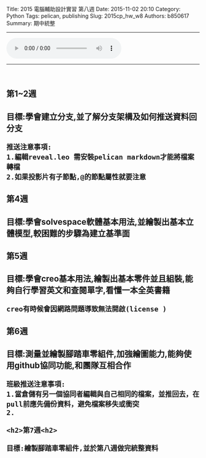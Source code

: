 Title: 2015 電腦輔助設計實習 第八週
Date: 2015-11-02 20:10
Category: Python
Tags: pelican, publishing
Slug: 2015cp_hw_w8
Authors: b850617
Summary: 期中統整
<hr>
<html>
<head>
<title>Track 26.mp3</title>
</head>
<body>
    <audio controls pause loop>
        <source src="https://copy.com/nCTIGewo7fWOytBv">
    </audio>
</body>
</html>
<hr>
<br>
<h2>第1~2週<h2>

目標:學會建立分支,並了解分支架構及如何推送資料回分支

   ~~~ 
推送注意事項: 
1.編輯reveal.leo 需安裝pelican markdown才能將檔案轉檔
2.如果投影片有子節點,@的節點屬性就要注意
~~~

<h2>第4週<h2>
目標:學會solvespace軟體基本用法,並繪製出基本立體模型,較困難的步驟為建立基準面

<h2>第5週<h2>

目標:學會creo基本用法,繪製出基本零件並且組裝,能夠自行學習英文和查閱單字,看懂一本全英書籍

~~~
creo有時候會因網路問題導致無法開啟(license )
~~~

<h2>第6週<h2>

目標:測量並繪製腳踏車零組件,加強繪圖能力,能夠使用github協同功能,和團隊互相合作

~~~
班級推送注意事項: 
1.當倉儲有另一個協同者編輯與自己相同的檔案，並推回去，在pull前應先備份資料，避免檔案移失或衝突
2.

<h2>第7週<h2>

目標:繪製腳踏車零組件,並於第八週做完統整資料



